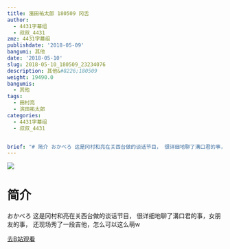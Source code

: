 ```yaml
---
title: 濱田祐太郎 180509 冈舌
author:
  - 4431字幕组
  - 叔叔_4431
zmz: 4431字幕组
publishdate: '2018-05-09'
bangumi: 其他
date: '2018-05-10'
slug: 2018-05-10_180509_23234076
description: 其他&#8226;180509
weight: 19490.0
bangumis:
  - 其他
tags:
  - 田村亮
  - 滨田祐太郎
categories:
  - 4431字幕组
  - 叔叔_4431


brief: "# 简介 おかべろ 这是冈村和亮在关西台做的谈话节目， 很详细地聊了溝口君的事，女朋友的事， 还现场秀了一段吉他，怎么可以这么萌w"
---
```

![](https://i.imgur.com/kgUEdx1.jpg)
# 简介  
おかべろ
这是冈村和亮在关西台做的谈话节目，
很详细地聊了溝口君的事，女朋友的事，
还现场秀了一段吉他，怎么可以这么萌w  

[去B站观看](https://www.bilibili.com/video/av23234076/)
 
